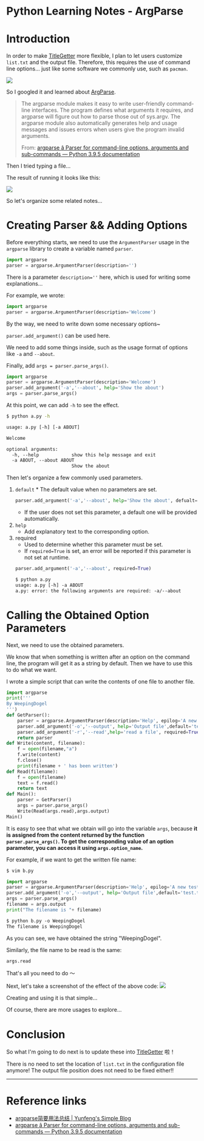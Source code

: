 # Python Learning Notes - ArgParse


<!--more-->
# Introduction

In order to make [TitleGetter](https://github.com/WeepingDogel/TitleGetter)  more flexible, I plan to let users customize `list.txt` and the output file. Therefore, this requires the use of command line options... just like some software we commonly use, such as `pacman`.

![](/img/2021-05-16-18-31-48屏幕截图.png)

So I googled it and learned about [ArgParse](https://docs.python.org/3/library/argparse.html).

> The argparse module makes it easy to write user-friendly command-line interfaces. The program defines what arguments it requires, and argparse will figure out how to parse those out of sys.argv. The argparse module also automatically generates help and usage messages and issues errors when users give the program invalid arguments.
>
> From: [argparse â Parser for command-line options, arguments and sub-commands — Python 3.9.5 documentation](https://docs.python.org/3/library/argparse.html)

Then I tried typing a file...

The result of running it looks like this:

![](/img/2021-05-16-18-43-35屏幕截图.png)

So let's organize some related notes...

# Creating Parser && Adding Options

Before everything starts, we need to use the `ArgumentParser` usage in the `argparse` library to create a variable named `parser`.

```python
import argparse
parser = argparse.ArgumentParser(description='')
```

There is a parameter `description=''` here, which is used for writing some explanations...

For example, we wrote:

```python
import argparse
parser = argparse.ArgumentParser(description='Welcome')
```

By the way, we need to write down some necessary options~

`parser.add_argument()` can be used here.

We need to add some things inside, such as the usage format of options like `-a` and `--about`.

Finally, add `args = parser.parse_args()`.

```python
import argparse
parser = argparse.ArgumentParser(description='Welcome')
parser.add_argument('-a','--about', help='Show the about')
args = parser.parse_args()
```

At this point, we can add `-h` to see the effect.
```sh
$ python a.py -h
```
```txt
usage: a.py [-h] [-a ABOUT]

Welcome

optional arguments:
  -h, --help            show this help message and exit
  -a ABOUT, --about ABOUT
                        Show the about
```

Then let's organize a few commonly used parameters.

1. `default`
    * 
    The default value when no parameters are set.
    ```python
    parser.add_argument('-a','--about', help='Show the about', defualt='text.txt')
    ```
    * If the user does not set this parameter, a default one will be provided automatically.
2. `help`
    * Add explanatory text to the corresponding option.
3. required 
    * Used to determine whether this parameter must be set.
    * If `required=True` is set, an error will be reported if this parameter is not set at runtime.
    ```python
    parser.add_argument('-a','--about', required=True)
    ```
    ```txt
    $ python a.py   
    usage: a.py [-h] -a ABOUT
    a.py: error: the following arguments are required: -a/--about
    ```

# Calling the Obtained Option Parameters

Next, we need to use the obtained parameters.

We know that when something is written after an option on the command line, the program will get it as a string by default. Then we have to use this to do what we want.

I wrote a simple script that can write the contents of one file to another file.

```python
import argparse
print('''                                                            
By WeepingDogel
''')
def GetParser():
    parser = argparse.ArgumentParser(description='Help', epilog='A new testing program.')
    parser.add_argument('-o','--output', help='Output file',default='test.txt' , required=True)
    parser.add_argument('-r','--read',help='read a file', required=True)
    return parser
def Write(content, filename):
    f = open(filename,"a")
    f.write(content)
    f.close()
    print(filename + ' has been written')
def Read(filename):
    f = open(filename)
    text = f.read()
    return text
def Main():
    parser = GetParser()
    args = parser.parse_args()
    Write(Read(args.read),args.output)
Main()
```
It is easy to see that what we obtain will go into the variable `args`, because **it is assigned from the content returned by the function `parser.parse_args()`. To get the corresponding value of an option parameter, you can access it using `args.option_name`.**

For example, if we want to get the written file name:
```sh
$ vim b.py
```
```python
import argparse
parser = argparse.ArgumentParser(description='Help', epilog='A new testing program.')
parser.add_argument('-o','--output', help='Output file',default='test.txt' , required=True)
args = parser.parse_args()
filename = args.output
print("The filename is "+ filename)
```
```txt
$ python b.py -o WeepingDogel
The filename is WeepingDogel
```

As you can see, we have obtained the string "WeepingDogel".

Similarly, the file name to be read is the same:
```python
args.read
```
That's all you need to do ～

Next, let's take a screenshot of the effect of the above code:
![](/img/2021-05-16-20-05-47屏幕截图.png)

Creating and using it is that simple...

Of course, there are more usages to explore...

# Conclusion

So what I'm going to do next is to update these into [TitleGetter](https://github.com/WeepingDogel/TitleGetter) 啦！

There is no need to set the location of `list.txt` in the configuration file anymore! The output file position does not need to be fixed either!!

---

# Reference links

* [argparse简要用法总结 | Yunfeng's Simple Blog](https://vra.github.io/2017/12/02/argparse-usage/)
* [argparse â Parser for command-line options, arguments and sub-commands — Python 3.9.5 documentation](https://docs.python.org/3/library/argparse.html)

